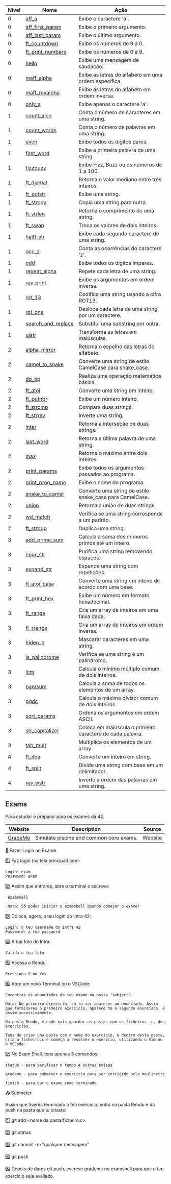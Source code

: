 | Nível | Nome                  | Ação                                                |
|-------|-----------------------|-----------------------------------------------------|
| 0     | [aff_a](https://github.com/rickymercury/Piscine_42/tree/master/Estudo%20Exames/Exames/Exerc%C3%ADcios/0%20-%20aff_a)                 | Exibe o caractere 'a'.                             |
| 0     | [aff_first_param](https://github.com/rickymercury/Piscine_42/tree/master/Estudo%20Exames/Exames/Exerc%C3%ADcios/0%20-%20aff_first_param)       | Exibe o primeiro argumento.                        |
| 0     | [aff_last_param](https://github.com/rickymercury/Piscine_42/tree/master/Estudo%20Exames/Exames/Exerc%C3%ADcios/0%20-%20aff_last_param)        | Exibe o último argumento.                          |
| 0     | [ft_countdown](https://github.com/rickymercury/Piscine_42/tree/master/Estudo%20Exames/Exames/Exerc%C3%ADcios/0%20-%20ft_countdown)          | Exibe os números de 9 a 0.                        |
| 0     | [ft_print_numbers](https://github.com/rickymercury/Piscine_42/tree/master/Estudo%20Exames/Exames/Exerc%C3%ADcios/0%20-%20ft_print_numbers)      | Exibe os números de 0 a 9.                         |
| 0     | [hello](https://github.com/rickymercury/Piscine_42/tree/master/Estudo%20Exames/Exames/Exerc%C3%ADcios/0%20-%20hello)                 | Exibe uma mensagem de saudação.                    |
| 0     | [maff_alpha](https://github.com/rickymercury/Piscine_42/tree/master/Estudo%20Exames/Exames/Exerc%C3%ADcios/0%20-%20maff_alpha)            | Exibe as letras do alfabeto em uma ordem específica. |
| 0     | [maff_revalpha](https://github.com/rickymercury/Piscine_42/tree/master/Estudo%20Exames/Exames/Exerc%C3%ADcios/0%20-%20maff_revalpha)         | Exibe as letras do alfabeto em ordem inversa.     |
| 0     | [only_a](https://github.com/rickymercury/Piscine_42/tree/master/Estudo%20Exames/Exames/Exerc%C3%ADcios/0%20-%20only_a)                | Exibe apenas o caractere 'a'.                     |
| 1     | [count_alen](https://github.com/rickymercury/Piscine_42/tree/master/Estudo%20Exames/Exames/Exerc%C3%ADcios/1%20-%20count_alen)            | Conta o número de caracteres em uma string.       |
| 1     | [count_words](https://github.com/rickymercury/Piscine_42/tree/master/Estudo%20Exames/Exames/Exerc%C3%ADcios/1%20-%20count_words)           | Conta o número de palavras em uma string.         |
| 1     | [even](https://github.com/rickymercury/Piscine_42/tree/master/Estudo%20Exames/Exames/Exerc%C3%ADcios/1%20-%20even)                  | Exibe todos os dígitos pares.                     |
| 1     | [first_word](https://github.com/rickymercury/Piscine_42/tree/master/Estudo%20Exames/Exames/Exerc%C3%ADcios/1%20-%20first_word)            | Exibe a primeira palavra de uma string.            |
| 1     | [fizzbuzz](https://github.com/rickymercury/Piscine_42/tree/master/Estudo%20Exames/Exames/Exerc%C3%ADcios/1%20-%20first_word)              | Exibe Fizz, Buzz ou os números de 1 a 100.       |
| 1     | [ft_djamal](https://github.com/rickymercury/Piscine_42/tree/master/Estudo%20Exames/Exames/Exerc%C3%ADcios/1%20-%20ft_djamal)            | Retorna o valor mediano entre três inteiros.      |
| 1     | [ft_putstr](https://github.com/rickymercury/Piscine_42/tree/master/Estudo%20Exames/Exames/Exerc%C3%ADcios/1%20-%20ft_putstr)             | Exibe uma string.                                  |
| 1     | [ft_strcpy](https://github.com/rickymercury/Piscine_42/tree/master/Estudo%20Exames/Exames/Exerc%C3%ADcios/1%20-%20ft_strcpy)             | Copia uma string para outra.                       |
| 1     | [ft_strlen](https://github.com/rickymercury/Piscine_42/tree/master/Estudo%20Exames/Exames/Exerc%C3%ADcios/1%20-%20ft_strlen)             | Retorna o comprimento de uma string.              |
| 1     | [ft_swap](https://github.com/rickymercury/Piscine_42/tree/master/Estudo%20Exames/Exames/Exerc%C3%ADcios/1%20-%20ft_swap)               | Troca os valores de dois inteiros.                |
| 1     | [halft_str](https://github.com/rickymercury/Piscine_42/tree/master/Estudo%20Exames/Exames/Exerc%C3%ADcios/1%20-%20halft_str)             | Exibe cada segundo caractere de uma string.       |
| 1     | [occ_z](https://github.com/rickymercury/Piscine_42/tree/master/Estudo%20Exames/Exames/Exerc%C3%ADcios/1%20-%20occ_z)                 | Conta as ocorrências do caractere 'z'.            |
| 1     | [odd](https://github.com/rickymercury/Piscine_42/tree/master/Estudo%20Exames/Exames/Exerc%C3%ADcios/1%20-%20odd)                   | Exibe todos os dígitos ímpares.                   |
| 1     | [repeat_alpha](https://github.com/rickymercury/Piscine_42/tree/master/Estudo%20Exames/Exames/Exerc%C3%ADcios/1%20-%20repeat_alpha)          | Repete cada letra de uma string.                   |
| 1     | [rev_print](https://github.com/rickymercury/Piscine_42/tree/master/Estudo%20Exames/Exames/Exerc%C3%ADcios/1%20-%20rev_print)             | Exibe os argumentos em ordem inversa.              |
| 1     | [rot_13](https://github.com/rickymercury/Piscine_42/tree/master/Estudo%20Exames/Exames/Exerc%C3%ADcios/1%20-%20rot_13)                | Codifica uma string usando a cifra ROT13.          |
| 1     | [rot_one](https://github.com/rickymercury/Piscine_42/tree/master/Estudo%20Exames/Exames/Exerc%C3%ADcios/1%20-%20rot_one)               | Desloca cada letra de uma string por um caractere. |
| 1     | [search_and_replace](https://github.com/rickymercury/Piscine_42/tree/master/Estudo%20Exames/Exames/Exerc%C3%ADcios/1%20-%20search_and_replace)     | Substitui uma substring por outra.                 |
| 1     | [ulstr](https://github.com/rickymercury/Piscine_42/tree/master/Estudo%20Exames/Exames/Exerc%C3%ADcios/1%20-%20ulstr)                 | Transforma as letras em maiúsculas.               |
| 2     | [alpha_mirror](https://github.com/rickymercury/Piscine_42/tree/master/Estudo%20Exames/Exames/Exerc%C3%ADcios/2%20-%20alpha_mirror)          | Retorna o espelho das letras do alfabeto.         |
| 2     | [camel_to_snake](https://github.com/rickymercury/Piscine_42/tree/master/Estudo%20Exames/Exames/Exerc%C3%ADcios/2%20-%20camel_to_snake)        | Converte uma string de estilo CamelCase para snake_case. |
| 2     | [do_op](https://github.com/rickymercury/Piscine_42/tree/master/Estudo%20Exames/Exames/Exerc%C3%ADcios/2%20-%20do_op)                 | Realiza uma operação matemática básica.            |
| 2     | [ft_atoi](https://github.com/rickymercury/Piscine_42/tree/master/Estudo%20Exames/Exames/Exerc%C3%ADcios/2%20-%20ft_atoi)               | Converte uma string em inteiro.                    |
| 2     | [ft_putnbr](https://github.com/rickymercury/Piscine_42/tree/master/Estudo%20Exames/Exames/Exerc%C3%ADcios/2%20-%20ft_putnbr)             | Exibe um número inteiro.                           |
| 2     | [ft_strcmp](https://github.com/rickymercury/Piscine_42/tree/master/Estudo%20Exames/Exames/Exerc%C3%ADcios/2%20-%20ft_strcmp)             | Compara duas strings.                              |
| 2     | [ft_strrev](https://github.com/rickymercury/Piscine_42/tree/master/Estudo%20Exames/Exames/Exerc%C3%ADcios/2%20-%20ft_strrev)             | Inverte uma string.                                |
| 2     | [inter](https://github.com/rickymercury/Piscine_42/tree/master/Estudo%20Exames/Exames/Exerc%C3%ADcios/2%20-%20inter)                 | Retorna a interseção de duas strings.             |
| 2     | [last_word](https://github.com/rickymercury/Piscine_42/tree/master/Estudo%20Exames/Exames/Exerc%C3%ADcios/2%20-%20last_word)             | Retorna a última palavra de uma string.            |
| 2     | [max](https://github.com/rickymercury/Piscine_42/tree/master/Estudo%20Exames/Exames/Exerc%C3%ADcios/2%20-%20max)                   | Retorna o máximo entre dois inteiros.              |
| 2     | [print_params](https://github.com/rickymercury/Piscine_42/tree/master/Estudo%20Exames/Exames/Exerc%C3%ADcios/2%20-%20print_params)          | Exibe todos os argumentos passados ao programa.    |
| 2     | [print_prog_name](https://github.com/rickymercury/Piscine_42/tree/master/Estudo%20Exames/Exames/Exerc%C3%ADcios/2%20-%20print_prog_name)       | Exibe o nome do programa.                          |
| 2     | [snake_to_camel](https://github.com/rickymercury/Piscine_42/tree/master/Estudo%20Exames/Exames/Exerc%C3%ADcios/2%20-%20snake_to_camel)        | Converte uma string de estilo snake_case para CamelCase. |
| 2     | [union](https://github.com/rickymercury/Piscine_42/tree/master/Estudo%20Exames/Exames/Exerc%C3%ADcios/2%20-%20union)                 | Retorna a união de duas strings.                   |
| 2     | [wd_match](https://github.com/rickymercury/Piscine_42/tree/master/Estudo%20Exames/Exames/Exerc%C3%ADcios/2%20-%20wd_match)              | Verifica se uma string corresponde a um padrão.   |
| 2     | [ft_strdup](https://github.com/rickymercury/Piscine_42/tree/master/Estudo%20Exames/Exames/Exerc%C3%ADcios/2%20-ft_strdup)             | Duplica uma string.                                |
| 3     | [add_prime_sum](https://github.com/rickymercury/Piscine_42/tree/master/Estudo%20Exames/Exames/Exerc%C3%ADcios/3%20-%20add_prime_sum)         | Calcula a soma dos números primos até um inteiro. |
| 3     | [epur_str](https://github.com/rickymercury/Piscine_42/tree/master/Estudo%20Exames/Exames/Exerc%C3%ADcios/3%20-%20epur_str)              | Purifica uma string removendo espaços.             |
| 3     | [expand_str](https://github.com/rickymercury/Piscine_42/tree/master/Estudo%20Exames/Exames/Exerc%C3%ADcios/3%20-%20expand_str)            | Expande uma string com repetições.                 |
| 3     | [ft_atoi_base](https://github.com/rickymercury/Piscine_42/tree/master/Estudo%20Exames/Exames/Exerc%C3%ADcios/3%20-%20ft_atoi_base)          | Converte uma string em inteiro de acordo com uma base. |
| 3     | [ft_print_hex](https://github.com/rickymercury/Piscine_42/tree/master/Estudo%20Exames/Exames/Exerc%C3%ADcios/3%20-%20ft_print_hex)          | Exibe um número em formato hexadecimal.            |
| 3     | [ft_range](https://github.com/rickymercury/Piscine_42/tree/master/Estudo%20Exames/Exames/Exerc%C3%ADcios/3%20-%20ft_range)              | Cria um array de inteiros em uma faixa dada.      |
| 3     | [ft_rrange](https://github.com/rickymercury/Piscine_42/tree/master/Estudo%20Exames/Exames/Exerc%C3%ADcios/3%20-%20ft_rrange)             | Cria um array de inteiros em ordem inversa.       |
| 3     | [hiden_p](https://github.com/rickymercury/Piscine_42/tree/master/Estudo%20Exames/Exames/Exerc%C3%ADcios/3%20-%20hiden_p)               | Mascarar caracteres em uma string.                 |
| 3     | [is_palindrome](https://github.com/rickymercury/Piscine_42/tree/master/Estudo%20Exames/Exames/Exerc%C3%ADcios/3%20-%20is_palindrome)         | Verifica se uma string é um palíndromo.           |
| 3     | [lcm](https://github.com/rickymercury/Piscine_42/tree/master/Estudo%20Exames/Exames/Exerc%C3%ADcios/3%20-%20lcm)                   | Calcula o mínimo múltiplo comum de dois inteiros. |
| 3     | [parasum](https://github.com/rickymercury/Piscine_42/tree/master/Estudo%20Exames/Exames/Exerc%C3%ADcios/3%20-%20parasum)               | Calcula a soma de todos os elementos de um array. |
| 3     | [pgdc](https://github.com/rickymercury/Piscine_42/tree/master/Estudo%20Exames/Exames/Exerc%C3%ADcios/3%20-%20pgdc)                  | Calcula o máximo divisor comum de dois inteiros.  |
| 3     | [sort_params](https://github.com/rickymercury/Piscine_42/tree/master/Estudo%20Exames/Exames/Exerc%C3%ADcios/3%20-%20sort_params)           | Ordena os argumentos em ordem ASCII.               |
| 3     | [str_capitalizer](https://github.com/rickymercury/Piscine_42/tree/master/Estudo%20Exames/Exames/Exerc%C3%ADcios/3%20-%20str_capitalizer)       | Coloca em maiúscula o primeiro caractere de cada palavra. |
| 3     | [tab_mult](https://github.com/rickymercury/Piscine_42/tree/master/Estudo%20Exames/Exames/Exerc%C3%ADcios/3%20-%20tab_mult)              | Multiplica os elementos de um array.               |
| 4     | [ft_itoa](https://github.com/rickymercury/Piscine_42/tree/master/Estudo%20Exames/Exames/Exerc%C3%ADcios/4%20-%20ft_itoa)               | Converte um inteiro em string.                     |
| 4     | [ft_split](https://github.com/rickymercury/Piscine_42/tree/master/Estudo%20Exames/Exames/Exerc%C3%ADcios/4%20-%20ft_split)              | Divide uma string com base em um delimitador.     |
| 4     | [rev_wstr](https://github.com/rickymercury/Piscine_42/tree/master/Estudo%20Exames/Exames/Exerc%C3%ADcios/4%20-%20rev_wstr)              | Inverte a ordem das palavras em uma string.       |




## Exams

Para estudar e preparar para os exames da 42.

| Website                                  | Description                                           | Source  |
|------------------------------------------|-------------------------------------------------------|---------|
| [GradeMe](https://grademe.fr/)           | Simulate piscine and common core exams.               | Website |





📝 Fazer Login no Exame

1️⃣ Faz login (na tela principal) com:

    Login: exam
    Password: exam

2️⃣ Assim que entrares, abre o terminal e escreve:

     examshell

     Nota: Só podes iniciar o examshell quando começar o exame!

3️⃣ Coloca, agora, o teu login do Intra 42:

    Login: o teu username do intra 42
    Password: a tua password

4️⃣ A tua foto do Intra:

    Valida a tua foto

5️⃣ Acessa o Rendu:

    Pressiona Y ou Yes

6️⃣ Abre um novo Terminal ou o VSCode:

    Encontras os enunciados do teu exame na pasta 'subject'.

    Nota: No primeiro exercicio, só te vai aparecer um enunciado. Assim que terminares o primeiro exercicio, aparece te o segundo enunciado, e assim sucessivamente.

    Na pasta Rendu, é onde vais guardar as pastas com os ficheiros .c, dos exercicios.

    Tens de criar uma pasta com o nome do exercicio, e dentro desta pasta, cria o ficheiro.c e começa a resolver o exericio, utilizando o Vim ou o VSCode.

7️⃣ No Exam Shell, tens apenas 3 comandos:

    status - para verificar o tempo e outras coisas

    grademe - para submeter o exercicio para ser corrigido pela moulinette

    finish - para dar o exame como terminado

📤 Submeter 

Assim que tiveres terminado o teu exercicio, entra na pasta Rendu e dá push na pasta que tu criaste:

1️⃣ git add <nome da pasta/ficheiro.c>

2️⃣ git status

3️⃣ git commit -m "qualquer mensagem"

4️⃣ git push

5️⃣ Depois de dares git push, escreve grademe no examshell para que o teu exercicio seja avaliado.